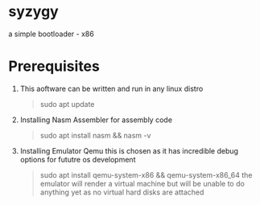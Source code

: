 # syzygy
a simple bootloader - x86

# Prerequisites 
1. This aoftware can be written and run in any linux distro
   >  sudo apt update
   
2. Installing Nasm Assembler for assembly code
   >  sudo apt install nasm && nasm -v
   
3. Installing Emulator Qemu
   this is chosen as it has incredible debug options for fututre os development
   >  sudo apt install qemu-system-x86 && qemu-system-x86_64
the emulator will render a virtual machine but will be unable to do anything yet as no virtual hard disks are attached 
